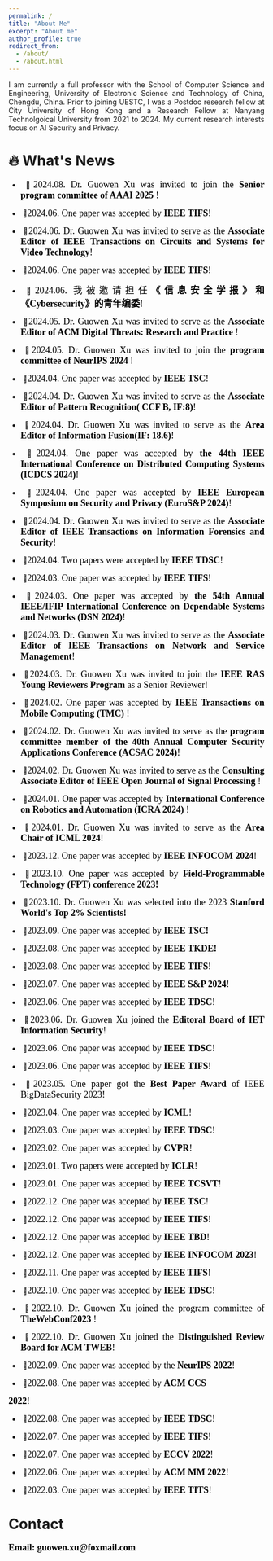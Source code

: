 ```yaml
---
permalink: /
title: "About Me"
excerpt: "About me"
author_profile: true
redirect_from: 
  - /about/
  - /about.html
---
```


<p align="justify">I am currently a full professor with the School of Computer Science and Engineering, University of Electronic Science and Technology of China, Chengdu, China. Prior to joining UESTC, I was a Postdoc research fellow at City University of Hong Kong and a  Research  Fellow at Nanyang Technolgoical University from 2021 to 2024. My current research interests focus on  AI Security and Privacy.</p>




  🔥 What's News
====== 
-  <p align="justify">&nbsp;🎉<font face="Times New Roman" color=black size=4>2024.08.  Dr. Guowen Xu was invited to join the <b>Senior program committee of AAAI 2025 </b>!</font></p> 
-   <p align="justify">&nbsp;🎉<font face="Times New Roman" color=black size=4>2024.06. One paper was accepted by <b>IEEE TIFS</b>!</font></p>
 
-   <p align="justify">&nbsp;🎉<font face="Times New Roman" color=black size=4>2024.06.  Dr. Guowen Xu was invited to serve as the <b>Associate Editor of   IEEE Transactions on Circuits and Systems for Video Technology</b>!</font></p>
-    <p align="justify">&nbsp;🎉<font face="Times New Roman" color=black size=4>2024.06. One paper was accepted by <b>IEEE TIFS</b>!</font></p>
-   <p align="justify">&nbsp;🎉<font face="Times New Roman" color=black size=4>2024.06.  我被邀请担任<b>《信息安全学报》和《Cybersecurity》的青年编委</b>!</font></p>
-  <p align="justify">&nbsp;🎉<font face="Times New Roman" color=black size=4>2024.05.  Dr. Guowen Xu was invited to serve as the <b>Associate Editor of   ACM Digital Threats: Research and Practice </b>!</font></p>
-  <p align="justify">&nbsp;🎉<font face="Times New Roman" color=black size=4>2024.05.  Dr. Guowen Xu was invited to join the <b>program committee of NeurIPS 2024 </b>!</font></p> 
-    <p align="justify">&nbsp;🎉<font face="Times New Roman" color=black size=4>2024.04.  One paper was accepted by <b>IEEE TSC</b>!</font></p> 
-  <p align="justify">&nbsp;🎉<font face="Times New Roman" color=black size=4>2024.04.  Dr. Guowen Xu was invited to serve as the <b>Associate Editor of  Pattern Recognition( CCF B, IF:8)</b>!</font></p>
-    <p align="justify">&nbsp;🎉<font face="Times New Roman" color=black size=4>2024.04.  Dr. Guowen Xu was invited to serve as the <b> Area Editor of Information Fusion(IF: 18.6)</b>!</font></p>
-   <p align="justify">&nbsp;🎉<font face="Times New Roman" color=black size=4>2024.04. One paper was  accepted by <b>the 44th IEEE International Conference on Distributed Computing Systems (ICDCS 2024)</b>!</font></p>
-   <p align="justify">&nbsp;🎉<font face="Times New Roman" color=black size=4>2024.04. One paper was  accepted by <b>IEEE European Symposium on Security and Privacy (EuroS&P 2024)</b>!</font></p>
-   <p align="justify">&nbsp;🎉<font face="Times New Roman" color=black size=4>2024.04.  Dr. Guowen Xu was invited to serve as the  <b>Associate Editor of IEEE Transactions on Information Forensics and Security</b>!</font></p>
-    <p align="justify">&nbsp;🎉<font face="Times New Roman" color=black size=4>2024.04. Two papers were accepted by  <b>IEEE  TDSC</b>!</font></p>
-    <p align="justify">&nbsp;🎉<font face="Times New Roman" color=black size=4>2024.03. One paper was  accepted by <b>IEEE TIFS</b>!</font></p> 
-    <p align="justify">&nbsp;🎉<font face="Times New Roman" color=black size=4>2024.03.  One paper was accepted by  <b>the 54th Annual IEEE/IFIP International Conference on Dependable Systems and Networks (DSN 2024)</b>!</font></p>
-   <p align="justify">&nbsp;🎉<font face="Times New Roman" color=black size=4>2024.03.  Dr. Guowen Xu was invited to serve as the  <b>Associate Editor of IEEE Transactions on Network and Service Management</b>!</font></p>
- <p align="justify">&nbsp;🎉<font face="Times New Roman" color=black size=4>2024.03. Dr. Guowen Xu was invited to join the  <b> IEEE RAS Young Reviewers Program</b> as a Senior Reviewer!</font></p>
-   <p align="justify">&nbsp;🎉<font face="Times New Roman" color=black size=4>2024.02. One paper was accepted by  <b>IEEE Transactions on Mobile Computing (TMC) </b>!</font></p>
-  <p align="justify">&nbsp;🎉<font face="Times New Roman" color=black size=4>2024.02. Dr. Guowen Xu was invited to serve as the  <b>program committee  member of the 40th Annual Computer Security Applications Conference (ACSAC 2024)</b>!</font></p>
-  <p align="justify">&nbsp;🎉<font face="Times New Roman" color=black size=4>2024.02. Dr. Guowen Xu was invited to serve as the  <b> Consulting Associate Editor of IEEE Open Journal of Signal Processing </b>!</font></p>
-  <p align="justify">&nbsp;🎉<font face="Times New Roman" color=black size=4>2024.01. One paper was accepted by  <b>International Conference on Robotics and Automation (ICRA 2024) </b>!</font></p>
- <p align="justify">&nbsp;🎉<font face="Times New Roman" color=black size=4>2024.01. Dr. Guowen Xu was invited to serve as the  <b>Area Chair of ICML 2024</b>!</font></p>
- <p align="justify">&nbsp;🎉<font face="Times New Roman" color=black size=4>2023.12. One paper was accepted by  <b>IEEE  INFOCOM 2024</b>!</font></p>
- <p align="justify"> &nbsp;🎉<font face="Times New Roman" color=black size=4>2023.10. One paper was accepted by <b>  Field-Programmable Technology (FPT) conference 2023!</b></font></p>
- <p align="justify"> &nbsp;🎉<font face="Times New Roman" color=black size=4>2023.10. Dr. Guowen Xu was selected into the 2023 <b>Stanford World's Top 2% Scientists!</b></font></p>
- <p align="justify"> &nbsp;🎉<font face="Times New Roman" color=black size=4>2023.09. One paper was accepted by <b>IEEE TSC!</b></font></p>
- <p align="justify"> &nbsp;🎉<font face="Times New Roman" color=black size=4>2023.08. One paper was accepted by <b>IEEE TKDE!</b></font></p>
- <p align="justify">&nbsp;🎉<font face="Times New Roman" color=black size=4>2023.08. One paper was accepted by <b>IEEE TIFS</b>!</font></p>
-  <p align="justify">&nbsp;🎉<font face="Times New Roman" color=black size=4>2023.07. One paper was accepted by  <b>IEEE S&P 2024</b>!</font></p>
-  <p align="justify">&nbsp;🎉<font face="Times New Roman" color=black size=4>2023.06. One paper was  accepted by  <b>IEEE  TDSC</b>!</font></p>
-  <p align="justify">&nbsp;🎉<font face="Times New Roman" color=black size=4>2023.06. Dr. Guowen Xu joined the <b>Editoral Board of  IET Information Security</b>!</font></p> 
-  <p align="justify">&nbsp;🎉<font face="Times New Roman" color=black size=4>2023.06. One paper was accepted by  <b>IEEE TDSC</b>!</font></p>
-  <p align="justify">&nbsp;🎉<font face="Times New Roman" color=black size=4>2023.06. One paper was accepted by  <b>IEEE TIFS</b>!</font></p>
-  <p align="justify">&nbsp;🎉<font face="Times New Roman" color=black size=4>2023.05. One paper  got the <b>Best Paper Award</b> of IEEE BigDataSecurity 2023!</font></p>
-  <p align="justify">&nbsp;🎉<font face="Times New Roman" color=black size=4>2023.04. One paper was accepted by  <b>ICML</b>!</font></p>
-  <p align="justify">&nbsp;🎉<font face="Times New Roman" color=black size=4>2023.03. One paper was accepted by  <b>IEEE TDSC</b>!</font></p>
-  <p align="justify">&nbsp;🎉<font face="Times New Roman" color=black size=4>2023.02. One paper was accepted by  <b> CVPR</b>!</font></p>
-  <p align="justify">&nbsp;🎉<font face="Times New Roman" color=black size=4>2023.01. Two papers were accepted by  <b>ICLR</b>!</font></p>
-  <p align="justify">&nbsp;🎉<font face="Times New Roman" color=black size=4>2023.01. One paper was accepted by  <b>IEEE TCSVT</b>!</font></p>
-  <p align="justify">&nbsp;🎉<font face="Times New Roman" color=black size=4>2022.12. One paper was accepted by  <b>IEEE  TSC</b>!</font></p>
-  <p align="justify">&nbsp;🎉<font face="Times New Roman" color=black size=4>2022.12. One paper was accepted by  <b>IEEE TIFS</b>!</font></p>
-  <p align="justify">&nbsp;🎉<font face="Times New Roman" color=black size=4>2022.12. One paper was accepted by  <b>IEEE TBD</b>!</font></p>
-  <p align="justify">&nbsp;🎉<font face="Times New Roman" color=black size=4>2022.12. One paper was accepted by  <b>IEEE  INFOCOM 2023</b>!</font></p>
-  <p align="justify">&nbsp;🎉<font face="Times New Roman" color=black size=4>2022.11. One paper was accepted by  <b>IEEE  TIFS</b>!</font></p>
-  <p align="justify">&nbsp;🎉<font face="Times New Roman" color=black size=4>2022.10. One paper was  accepted by  <b>IEEE TDSC</b>!</font></p>
-  <p align="justify">&nbsp;🎉<font face="Times New Roman" color=black size=4>2022.10. Dr. Guowen Xu joined the program committee of  <b>TheWebConf2023 </b>!</font></p>
-  <p align="justify">&nbsp;🎉<font face="Times New Roman" color=black size=4>2022.10. Dr. Guowen Xu joined the  <b>Distinguished Review Board for ACM TWEB</b>!</font></p>
-  <p align="justify">&nbsp;🎉<font face="Times New Roman" color=black size=4>2022.09. One paper  was accepted by the  <b>NeurIPS 2022</b>!</font></p>
-  <p align="justify">&nbsp;🎉<font face="Times New Roman" color=black size=4>2022.08. One paper was  accepted by  <b>ACM CCS
2022</b>!</font></p>
-  <p align="justify">&nbsp;🎉<font face="Times New Roman" color=black size=4>2022.08. One paper was accepted by  <b>IEEE TDSC</b>!</font></p>
-  <p align="justify">&nbsp;🎉<font face="Times New Roman" color=black size=4>2022.07. One paper was accepted by  <b>IEEE TIFS</b>!</font></p>
-  <p align="justify">&nbsp;🎉<font face="Times New Roman" color=black size=4>2022.07. One paper was accepted by  <b>ECCV 2022</b>!</font></p>
-  <p align="justify">&nbsp;🎉<font face="Times New Roman" color=black size=4>2022.06. One paper was accepted by  <b>ACM MM 2022</b>!</font></p> 
-  <p align="justify">&nbsp;🎉<font face="Times New Roman" color=black size=4>2022.03. One paper was accepted by  <b>IEEE TITS</b>!</font></p>



Contact
======

<p align="justify"> <font face="Times New Roman" color=black size=4> <b>Email: guowen.xu@foxmail.com</b></font></p>




